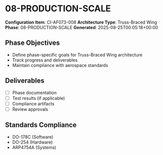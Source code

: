 # 08-PRODUCTION-SCALE

**Configuration Item**: CI-AF073-008
**Architecture Type**: Truss-Braced Wing
**Phase**: 08-PRODUCTION-SCALE
**Generated**: 2025-08-25T00:05:18+00:00

## Phase Objectives
- Define phase-specific goals for Truss-Braced Wing architecture
- Track progress and deliverables
- Maintain compliance with aerospace standards

## Deliverables
- [ ] Phase documentation
- [ ] Test results (if applicable)
- [ ] Compliance artifacts
- [ ] Review approvals

## Standards Compliance
- DO-178C (Software)
- DO-254 (Hardware)
- ARP4754A (Systems)
